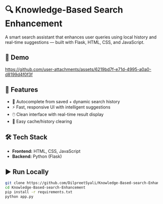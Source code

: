 # 🔍 Knowledge-Based Search Enhancement

A smart search assistant that enhances user queries using local history and real-time suggestions — built with Flask, HTML, CSS, and JavaScript.

## 🎥 Demo


https://github.com/user-attachments/assets/6219bd7f-e71d-4995-a0a0-d8199d4f0f3f



## 🚀 Features

- 🧠 Autocomplete from saved + dynamic search history
- ⚡ Fast, responsive UI with intelligent suggestions
- 🖱️ Clean interface with real-time result display
- 🔁 Easy cache/history clearing

## 🛠 Tech Stack

- **Frontend:** HTML, CSS, JavaScript  
- **Backend:** Python (Flask)

## ▶️ Run Locally

```bash
git clone https://github.com/DilpreetSyali/Knowledge-Based-search-Enhancement.git
cd Knowledge-Based-search-Enhancement
pip install -r requirements.txt
python app.py
